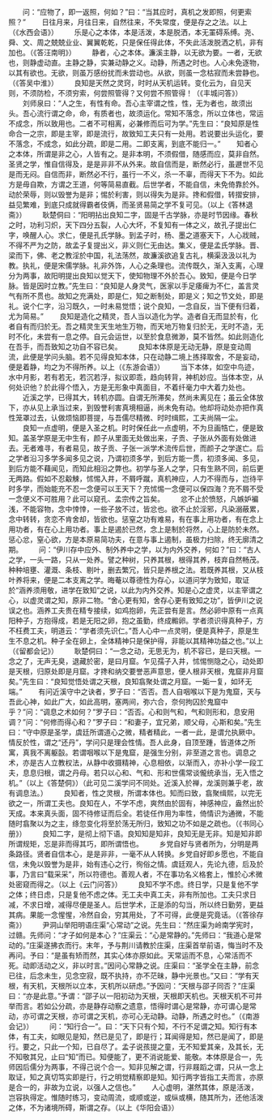 <!-- { "loadSidebar": true } -->
　　问：“应物了，即一返照，何如？”曰：“当其应时，真机之发即照，何更索照？”
　　日往月来，月往日来，自然往来，不失常度，便是存之之法。以上（《水西会语》）
　　乐是心之本体，本是活泼，本是脱洒，本无罣碍系缚。尧、舜、文、周之兢兢业业、翼翼乾乾，只是保任得此体，不失此活泼脱洒之机，非有加也。（《答汪南明》）
　　静者，心之本体。濂溪主静，以无欲为要。一者，无欲也，则静虚动直。主静之静，实兼动静之义。动静，所遇之时也。人心未免逐物，以其有欲也。无欲，则虽万感纷扰而未尝动也。从欲，则虽一念枯寂而未尝静也。（《答吴中淮》）
　　良知是天然之灵窍，时时从天机运转。变化云为，自见天则，不须防检，不须穷索，何尝照管得？又何尝不照管得！（《丰城问答》）
　　刘师泉曰：“人之生，有性有命。吾心主宰谓之性，性，无为者也，故须出头。吾心流行谓之命，命，有质者也，故须运化。常知不落念，所以立体也，常运不成念，所以致用也。二者不可相离，必兼修而后可为学。”先生曰：“良知原是性命合一之宗，即是主宰，即是流行，故致知工夫只有一处用。若说要出头运化，要不落念，不成念，如此分疏，即是二用。二即支离，到底不能归一。”
　　知者心之本体，所谓是非之心，人皆有之。是非本明，不须假借，随感而应，莫非自然。圣贤之学，惟自信得及，是是非非不从外来。故自信而是，断然必行，虽遯世不见是而无闷。自信而非，断然必不行，虽行一不义，杀一不辜，而得天下不为。如此方是毋自欺，方谓之王道，何等简易直截。后世学者，不能自信，未免倚靠於外。动於荣辱，则以毁誉为是非；惕於利害，则以得失为是非。搀和假借，转摺安排，益见繁难，到底只成就得霸者伎俩，而圣贤易简之学不复可见。（以上《答林退斋》）
　　耿楚侗曰：“阳明拈出良知二字，固是千古学脉，亦是时节因缘。春秋之时，功利习炽，天下四分五裂，人心大坏，不复知有一体之义，故孔子提出仁字，唤醒人心。求仁，便是孔氏学脉。到孟子时，杨、墨之道塞天下，人心戕贼，不得不严为之防，故孟子复提出义，非义则仁无由达。集义，便是孟氏学脉。晋、梁而下，佛、老之教淫於中国，礼法荡然，故濂溪欲追复古礼，横渠汲汲以礼为教。执礼，便是宋儒学脉。礼非外饰，人心之条理也。流传既久，渐入支离，心理分为两事，故阳明提出良知以觉天下，使知物理不外於吾心。致知，便是今日学脉。皆是因时立教。”先生曰：“良知是人身灵气，医家以手足痿痺为不仁，盖言灵气有所不贯也。故知之充满处，即是仁，知之断制处，即是义；知之节文处，即是礼。说个仁字，沿习既久，一时未易觉悟；说个良知，一念自反，当下便有归着，尤为简易。”
　　良知是造化之精灵，吾人当以造化为学。造者自无而显於有，化者自有而归於无。吾之精灵生天生地生万物，而天地万物复归於无，无时不造，无时不化，未尝有一息之停。自元会运世，以至於食息微渺，莫不皆然。如此则造化在吾手，而吾致知之功自不容已矣。
　　良知本体原是无动无静，原是变动周流，此便是学问头脑。若不见得良知本体，只在动静二境上拣择取舍，不是妄动，便是着静，均之为不得所养。以上（《东游会语》）
　　当下本体，如空中鸟迹，水中月影，若有若无，若沉若浮，拟议即乖，趋向转背，神机妙应。当体本空，从何处识他？於此得个悟入，方是无形象中真面目，不着纤毫力中大着力处也。
　　近溪之学，已得其大，转机亦圆。自谓无所滞矣，然尚未离见在；虽云全体放下，亦从见上承当过来，到毁誉利害真境相逼，尚未免有动。他却将动处亦把作真性笼罩过去，认做烦恼即菩提，与吾儒尽精微、时时缉熙，工夫尚隔一尘。
　　良知一点虚明，便是入圣之机。时时保任此一点虚明，不为旦画牿亡，便是致知。盖圣学原是无中生有，颜子从里面无处做出来，子贡、子张从外面有处做进去。无者难寻，有者易见，故子贡、子张一派学术流传后世，而颜子之学遂亡。后之学者沿习多学多闻多见之说，乃谓初须多学，到后方能一贯，初须多闻、多见，到后方能不藉闻见，而知此相沿之弊也。初学与圣人之学，只有生熟不同，前后更无两路。假如不忍觳觫，怵惕入井，不屑呼蹴，真机神应，人力不得而与，岂待平时多学，而始能充不忍一念便可以王天下？充怵惕一念便可以保四海？充不屑不受一念便义不可胜用？此可以窥孔、孟宗传之旨矣。
　　忿不止於愤怒，凡嫉妒褊浅，不能容物，念中悻悻，一些子放不过，皆忿也。欲不止於淫邪，凡染溺蔽累，念中转转，贪恋不肯舍却，皆欲也。惩窒之功有难易，有在事上用功者，有在念上用功者，有在心上用功者。事上是遏於已然，念上是制於将然，心上是防於未然。惩心忿，窒心欲，方是本原易简功夫，在意与事上遏制，虽极力扫除，终无廓清之期。
　　问：“伊川存中应外、制外养中之学，以为内外交养，何如？”曰：“古人之学，一头一路，只从一处养。譬之种树，只养其根，根得其养，枝弃自然畅茂。种种培壅、灌溉、条枝、剔叶，删去繁冗，皆只是养根之法。若既养其根，又从枝叶养将来，便是二本支离之学。晦菴以尊德性为存心，以道问学为致知，取证於“涵养须用敬，进学在致知”之说，以此为内外交养。知是心之虚灵，以主宰谓之心，以虚灵谓之知，原非二物。“舍心更有知，舍存心更有致知之功”，皆伊川之说误之也。涵养工夫贵在精专接续，如鸡抱卵，先正尝有是言。然必卵中原有一点真阳种子，方抱得成，若是无阳之卵，抱之虽勤，终成毈卵。学者须识得真种子，方不枉费工夫，明道云：“学者须先识仁。”吾人心中一点灵明，便是真种子，原是生生不息之机。种子全在卵上，全体精神只是保护得，非能以其精神功益之也。”以上（《留都会记》）
　　耿楚侗曰：“一念之动，无思无为，机不容已，是曰天根。一念之了，无声无臭，退藏於密，是曰月窟。乍见孺子入井，怵惕恻隐之心，动处即是天根，归原处即是月窟。才搀和纳交要誉恶声意思，便人根非天根，鬼窟非月窟矣。”先生曰：“良知觉悟处谓之天根，良知翕聚处谓之月窟。一姤一复，如环无端。”
　　有问近溪守中之诀者，罗子曰：“否否。吾人自咽喉以下是为鬼窟，天与吾此心神，如此广大，如此高明，塞两间，弥六合，奈何拘囚於鬼窟中乎？”问：“调息之术如何？”罗子曰：“否否。心和则气和，气和则形和，息安用调？”问：“何修而得心和？”罗子曰：“和妻子，宜兄弟，顺父母，心斯和矣。”先生曰：“守中原是圣学，虞廷所谓道心之微，精者精此，一者一此，是谓允执厥中。情反於性，谓之“还丹”，学问只是理会性情。吾人此身，自顶至踵，皆道体之所寓，真我不离躯瞉。若谓咽喉以下是鬼窟，是强生分别，非至道之言也。调息之术，亦是古人立教权法，从静中收摄精神，心息相依，以渐而入，亦补小学一段工夫，息息归根，谓之丹母。若只以心和、气和、形和世儒常谈儱统承当，无入悟之机。”（以上《答楚侗》）（此可见二溪学问不同处。近溪入於禅，龙溪则兼乎老，故有调息法。）
　　良知者，性之灵根，所谓本体也。知而曰致，翕聚缉熙，以完无欲之一，所谓工夫也。良知在人，不学不虑，爽然由於固有，神感神应，盎然出於天成。本来真头面，固不待修证而后全。若徒任作用为率性，倚情识为通微，不能随时翕聚以为之主，绦忽变化将至於荡无所归，致知之功不如是之疏也。（《书同心册》）
　　良知二字，是彻上彻下语。良知知是知非，良知无是无非。知是知非即所谓规矩，忘是非而得其巧，即所谓悟也。
　　乡党自好与贤者所为，分明是两条路径。贤者自信本心，是是非非，一毫不从人转换。乡党自好即乡愿也，不能自信，未免以毁誉为是非，始有违心之行，徇俗之情。虞廷观人，先论九德，后及於事，乃言曰“载采采”，所以符德也。善观人者，不在事功名义格套上，惟於心术微处密窥而得之。（以上《云门问答》）
　　良知不学不虑。终日学，只是复他不学之体；终日虑，只是复他不虑之体。无工夫中真工夫，非有所加也。工夫只求日减，不求日增，减得尽便是圣人。后世学术，正是添的勾当，所以终日勤劳，更益其病。果能一念惺惺，冷然自会，穷其用处，了不可得，此便是究竟话。（《答徐存斋》）
　　尹洞山举阳明语庄渠“心常动”之说。先生曰：“然庄渠为岭南学宪时，过赣。先师问：“才子如何是本心？”庄渠云：“心是常静的。”先师曰：“我道心是常动的。”庄渠遂拂衣而行。末年，予与荆川请教於庄渠，庄渠首举前语，悔当时不及再问。予曰：“是虽有矫而然，其实心体亦原如此。天常运而不息，心常活而不死。动即活动之义，非以时言。”因问心常静之说。庄渠曰：“圣学全在主静，前念已往，后念未生，见念空寂，既不执持，亦不茫昧，静中光景也。”又曰：“学有天根，有天机，天根所以立本，天机所以研虑。”予因问：“天根与邵子同否？”庄渠曰：“亦是此意。”予谓：“邵子以一阳初动为天根，天根即天机也。天根天机不可并举而言。若如公分疏，亦是静存动察之遗意，悟得时谓心是常静，亦可谓心是常动，亦可谓之天根，亦可谓之天机，亦可心无动静。动静，所遇之时也。”（《南游会记》）
　　问：“知行合一”。曰：“天下只有个知，不行不足谓之知。知行有本体，有工夫，如眼见是知，然已是见了，即是行；耳闻得是知，然已是闻了，即是行。要之，只此一个知，已自尽了。孟子说孩提之童，无不知爱其亲，及其长，无不知敬其兄，止曰“知”而已。知便能了，更不消说能爱、能敬。本体原是合一，先师因后儒分为两事，不得己说个合一。知非见解之谓，行非屐蹈之谓，只从一念上取证，知之真切笃实即是行，行之明觉精察即是知。知行两字皆指工夫而言，亦原是合一的，非故为立说，以强人之信也。”
　　人心虚明，湛然其体，原是活泼，岂容执得定。惟随时练习，变动周流，或顺或逆，或纵或横，随其所为，还他活泼之体，不为诸境所碍，斯谓之存。（以上《华阳会语》）
